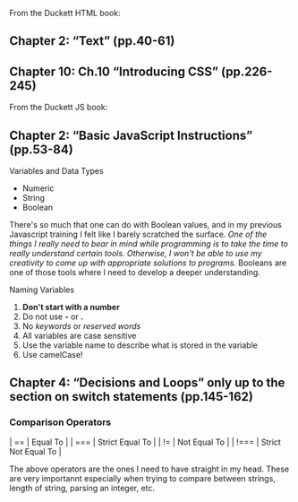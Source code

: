 From the Duckett HTML book:

## Chapter 2: “Text” (pp.40-61)
## Chapter 10: Ch.10 “Introducing CSS” (pp.226-245)
From the Duckett JS book:

## Chapter 2: “Basic JavaScript Instructions” (pp.53-84)

Variables and Data Types
- Numeric
- String
- Boolean

There's so much that one can do with Boolean values, and in my previous Javascript training I felt like I barely scratched the surface. *One of the things I really need to bear in mind while programming is to take the time to really understand certain tools. Otherwise, I won't be able to use my creativity to come up with appropriate solutions to programs.* Booleans are one of those tools where I need to develop a deeper understanding.

Naming Variables
1. **Don't start with a number**
2. Do not use **-** or **.**
3. No *keywords* or *reserved words*
4. All variables are case sensitive
5. Use the variable name to describe what is stored in the variable
6. Use camelCase!

## Chapter 4: “Decisions and Loops” only up to the section on switch statements (pp.145-162)

### Comparison Operators
| == | Equal To |
| === | Strict Equal To |
| != | Not Equal To |
| !=== | Strict Not Equal To |

The above operators are the ones I need to have straight in my head. These are very importannt especially when trying to compare between strings, length of string, parsing an integer, etc. 
